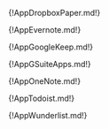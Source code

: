 {!AppDropboxPaper.md!}

{!AppEvernote.md!}

{!AppGoogleKeep.md!}

{!AppGSuiteApps.md!}

{!AppOneNote.md!}

{!AppTodoist.md!}

{!AppWunderlist.md!}


